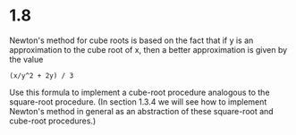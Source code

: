 # 1.8

Newton's method for cube roots is based on the fact that if y is an approximation to the cube root of x, then a better approximation is given by the value

```
(x/y^2 + 2y) / 3
```

Use this formula to implement a cube-root procedure analogous to the square-root procedure. (In section 1.3.4 we will see how to implement Newton's method in general as an abstraction of these square-root and cube-root procedures.)
